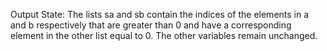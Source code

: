 Output State: The lists sa and sb contain the indices of the elements in a and b respectively that are greater than 0 and have a corresponding element in the other list equal to 0. The other variables remain unchanged.